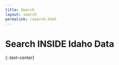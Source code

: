 ```yaml
---
title: Search
layout: search
permalink: /search.html
---
```


# Search INSIDE Idaho Data
{:.text-center}

<div id="inside-idaho-search-app"></div>
